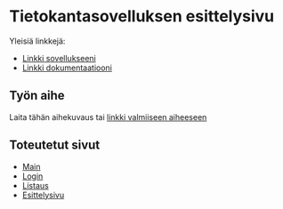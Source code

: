 # Tietokantasovelluksen esittelysivu

Yleisiä linkkejä:

* [Linkki sovellukseeni](https://jssilvo.users.cs.helsinki.fi/tsoha/)
* [Linkki dokumentaatiooni](https://github.com/coderb0b/Tsoha-Bootstrap/tree/master/doc)

## Työn aihe

Laita tähän aihekuvaus tai [linkki valmiiseen aiheeseen](http://advancedkittenry.github.io/suunnittelu_ja_tyoymparisto/aiheet/Pokemon-kanta.html) 

## Toteutetut sivut

* [Main](https://jssilvo.users.cs.helsinki.fi/tsoha/main)
* [Login](https://jssilvo.users.cs.helsinki.fi/tsoha/login)
* [Listaus](https://jssilvo.users.cs.helsinki.fi/tsoha/drink)
* [Esittelysivu](https://jssilvo.users.cs.helsinki.fi/tsoha/drink/1)
